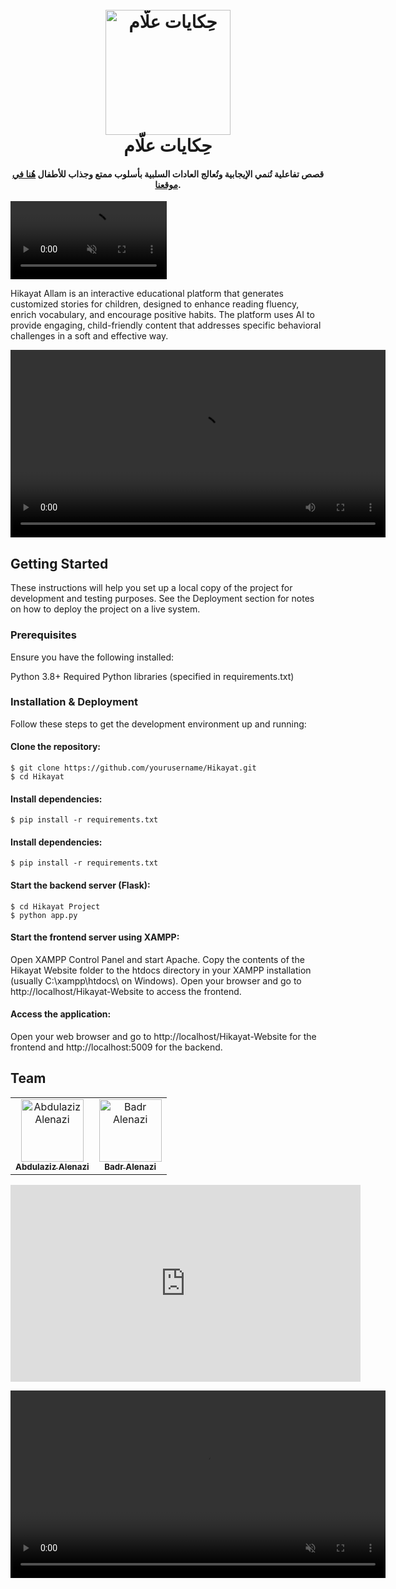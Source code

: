 <h1 align="center">
  <br>
  <a href="https://allamstories.tech/"><img src="https://allamstories.tech/website_image.png" alt="حِكايات علّام" width="200"></a>
  <br>
حِكايات علّام  <br>
</h1>
<h4 align="center">قصص تفاعلية تُنمي الإيجابية وتُعالج العادات السلبية بأسلوب ممتع وجذاب للأطفال <a href="https://allamstories.tech" target="_blank">هُنا في موقعنا</a>.</h4>

<video src="https://www.youtube.com/embed/hzlBf5wJ5Ks?si=FhLLfAykfNOxxlp3" width="250" autoplay loop muted></video>

Hikayat Allam is an interactive educational platform that generates customized stories for children, designed to enhance reading fluency, enrich vocabulary, and encourage positive habits. The platform uses AI to provide engaging, child-friendly content that addresses specific behavioral challenges in a soft and effective way.



<video src="https://youtu.be/hzlBf5wJ5Ks" width="600" autoplay loop></video>


## Getting Started

These instructions will help you set up a local copy of the project for development and testing purposes. See the Deployment section for notes on how to deploy the project on a live system.


### Prerequisites

Ensure you have the following installed:

Python 3.8+
Required Python libraries (specified in requirements.txt)

### Installation & Deployment

Follow these steps to get the development environment up and running:

#### Clone the repository:
```
$ git clone https://github.com/yourusername/Hikayat.git
$ cd Hikayat
```
#### Install dependencies:
```
$ pip install -r requirements.txt
```
#### Install dependencies:
```
$ pip install -r requirements.txt
```
#### Start the backend server (Flask):
```
$ cd Hikayat Project
$ python app.py
```
#### Start the frontend server using XAMPP:

Open XAMPP Control Panel and start Apache.
Copy the contents of the Hikayat Website folder to the htdocs directory in your XAMPP installation (usually C:\xampp\htdocs\ on Windows).
Open your browser and go to http://localhost/Hikayat-Website to access the frontend.

#### Access the application: 
Open your web browser and go to http://localhost/Hikayat-Website for the frontend and http://localhost:5009 for the backend.


## Team


<table>
  <tr>
    <td align="center">
      <a href="https://www.linkedin.com/in/abdulaziz-alenazi/">
        <img src="https://i.ibb.co/xHKQHDB/1727261272909.jpg" width="100px" alt="Abdulaziz Alenazi"/>
        <br />
        <sub><b>Abdulaziz Alenazi</b></sub>
      </a>
    </td>
    <td align="center">
      <a href="https://www.linkedin.com/in/badralanazix/">
        <img src="https://i.ibb.co/GPHTxyf/1726649618248.jpg" width="100px" alt="Badr Alenazi"/>
        <br />
        <sub><b>Badr Alenazi</b></sub>
      </a>
    </td>
  </tr>
</table>

<iframe width="560" height="315" src="https://www.youtube.com/embed/hzlBf5wJ5Ks?si=FhLLfAykfNOxxlp3" title="YouTube video player" frameborder="0" allow="accelerometer; autoplay; clipboard-write; encrypted-media; gyroscope; picture-in-picture; web-share" referrerpolicy="strict-origin-when-cross-origin" allowfullscreen></iframe>


<video src="https://allamstories.tech/Hikayat_Allam.mp4" width="600" autoplay loop muted></video>

